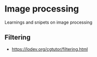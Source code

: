 # Image processing
Learnings and snipets on image processing

## Filtering
 - https://lodev.org/cgtutor/filtering.html
